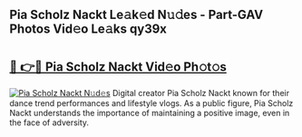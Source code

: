 ## Pia Scholz Nackt Le𝚊k𝚎d N𝚞𝚍es - Part-GAV Photos Vid𝚎o Le𝚊ks qy39x

# <h2><a href="http://fb0ayv.evod.top/?m=Pia+Scholz+Nackt">🔗 👉🔴 Pia Scholz Nackt Vid𝚎o Ph𝚘t𝚘s</a></h2>

[![Pia Scholz Nackt N𝚞d𝚎s](https://i.imgur.com/8V9OHl7.gif)](http://fb0ayv.evod.top/?m=Pia+Scholz+Nackt)
Digital creator Pia Scholz Nackt known for their dance trend performances and lifestyle vlogs. As a public figure, Pia Scholz Nackt understands the importance of maintaining a positive image, even in the face of adversity. 
